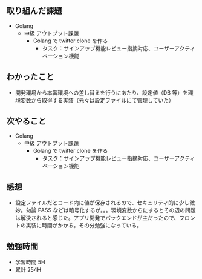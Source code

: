 ## 取り組んだ課題

- Golang
  - 中級 アウトプット課題
    - Golang で twitter clone を作る
      - タスク：サインアップ機能レビュー指摘対応、ユーザーアクティベーション機能

## わかったこと

- 開発環境から本番環境への差し替えを行うにあたり、設定値（DB 等）を環境変数から取得する実装（元々は設定ファイルにて管理していた）

## 次やること

- Golang
  - 中級 アウトプット課題
    - Golang で twitter clone を作る
      - タスク：サインアップ機能レビュー指摘対応、ユーザーアクティベーション機能

## 感想

- 設定ファイルだとコード内に値が保存されるので、セキュリティ的に少し微妙。勿論 PASS などは暗号化するが。。。環境変数からにするとその辺の問題は解決されると感じた。アプリ開発でバックエンドが主だったので、フロントの実装に時間がかかる。その分勉強になっている。

## 勉強時間

- 学習時間 5H
- 累計 254H

